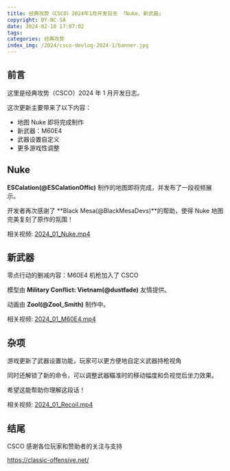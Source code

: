 ```yaml
---
title: 经典攻势（CSCO）2024年1月开发日志 「Nuke、新武器」
copyright: BY-NC-SA
date: 2024-02-10 17:07:02
tags:
categories: 经典攻势
index_img: /2024/csco-devlog-2024-1/banner.jpg
---
```


## 前言

这里是经典攻势（CSCO）2024 年 1 月开发日志。

这次更新主要带来了以下内容：

- 地图 Nuke 即将完成制作
- 新武器：M60E4
- 武器设置自定义
- 更多游戏性调整

## Nuke

**ESCalation(@ESCalationOffic)** 制作的地图即将完成，并发布了一段视频展示。

开发者再次感谢了 **Black Mesa(@BlackMesaDevs)**的帮助，使得 Nuke 地图完美复刻了原作的氛围！

相关视频: [2024_01_Nuke.mp4](https://storage.p90.icu/CSCO/2024_01_Nuke.mp4)

## 新武器

零点行动的删减内容：M60E4 机枪加入了 CSCO

模型由 **Military Conflict: Vietnam(@dustfade)** 友情提供。

动画由 **Zool(@Zool_Smith)** 制作中。

相关视频: [2024_01_M60E4.mp4](https://storage.p90.icu/CSCO/2024_01_M60E4.mp4)

## 杂项

游戏更新了武器设置功能，玩家可以更方便地自定义武器持枪视角

同时还解锁了新的命令，可以调整武器瞄准时的移动幅度和负视觉后坐力效果。

希望这能帮助你理解这段话！

相关视频: [2024_01_Recoil.mp4](https://storage.p90.icu/CSCO/2024_01_Recoil.mp4)

## 结尾

CSCO 感谢各位玩家和赞助者的关注与支持

https://classic-offensive.net/
